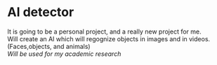 # AI detector
It is going to be a personal project, and a really new project for me. <br>
Will create an AI which will regognize objects in images and in videos. (Faces,objects, and animals) <br>
<i>Will be used for my academic research</i> 

